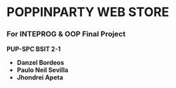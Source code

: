 # POPPINPARTY WEB STORE
### For INTEPROG & OOP Final Project
<strong> PUP-SPC BSIT 2-1 <strong>

- Danzel Bordeos
- Paulo Neil Sevilla
- Jhondrei Apeta
